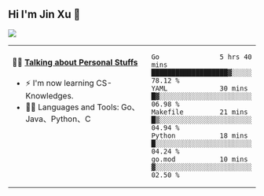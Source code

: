 
## Hi I'm Jin Xu 👋
![](https://komarev.com/ghpvc/?username=jiayouxujin&color=brightgreen&label=PROFILE+VIEWS)



<table align="center">
<tr>
<td valign="top" width="60%">

#### 🏋️‍♀️ <a href="https://github.com/jiayouxujin" target="_blank">Talking about Personal Stuffs</a>
<!-- recent_releases starts -->

- ⚡  I'm now learning CS-Knowledges.  
- 🏊‍♂️ Languages and Tools: Go、Java、Python、C
<!-- recent_releases ends -->
</td>
<td>
 
<!--START_SECTION:waka-->

```text
Go               5 hrs 40 mins   ███████████████████▓░░░░░   78.12 %
YAML             30 mins         █▓░░░░░░░░░░░░░░░░░░░░░░░   06.98 %
Makefile         21 mins         █▒░░░░░░░░░░░░░░░░░░░░░░░   04.94 %
Python           18 mins         █░░░░░░░░░░░░░░░░░░░░░░░░   04.24 %
go.mod           10 mins         ▓░░░░░░░░░░░░░░░░░░░░░░░░   02.50 %
```

<!--END_SECTION:waka-->
 
</td>
</tr>
</table>





